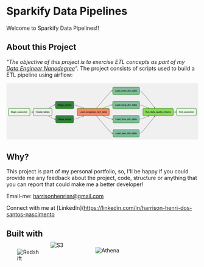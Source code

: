 # Sparkify Data Pipelines

Welcome to Sparkify Data Pipelines!!

## About this Project

_"The objective of this project is to exercise ETL concepts as part of my [Data Engineer Nanodegree](https://www.udacity.com/course/data-engineer-nanodegree--nd027?gclid=CjwKCAjwrranBhAEEiwAzbhNtX2u0Cgqf42F_UgP68QhJ381lLzPJXH_MUBvquNKyhMGQZfr34Lh4hoCJKoQAvD_BwE&utm_campaign=19167921312_c_individuals&utm_keyword=udacity%20data%20engineering_e&utm_medium=ads_r&utm_source=gsem_brand&utm_term=143524475719)"._ 
The project consists of scripts used to build a ETL pipeline using airflow:

![](github/img.png)

## Why?

This project is part of my personal portfolio, so, I'll be happy if you could provide me any feedback about the project, code, structure or anything that you can report that could make me a better developer!

Email-me: harrisonhenrisn@gmail.com

Connect with me at [LinkedIn](https://linkedin.com/in/harrison-henri-dos-santos-nascimento

## Built with

<div>
<img align="left" alt="Redshift" width="60px" style="margin-left:2em; margin-top:10px" src="https://upload.wikimedia.org/wikipedia/commons/7/73/Amazon-Redshift-Logo.svg" />
<img align="left" alt="S3" width="90px" style="margin-left:2em; margin-top:-8px" src="https://cdn.iconscout.com/icon/free/png-512/free-amazon-s3-2968702-2464706.png?f=avif&w=512" />
<img align="left" alt="Athena" width="70px" style="margin-left:2em; margin-top:6px" src="https://www.svgrepo.com/show/353380/airflow.svg" />

<br /><br /><br /><br />
</div>